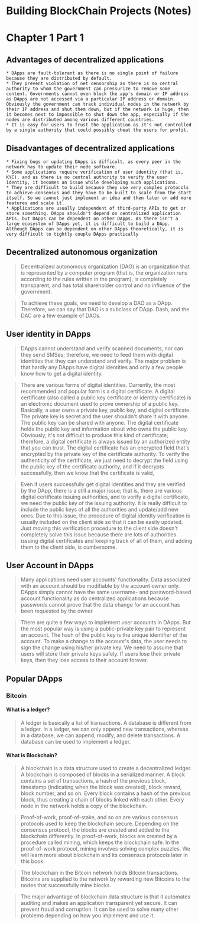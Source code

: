 # Building BlockChain Projects (Notes)

# Chapter 1 Part 1

## Advantages of decentralized applications

	* DApps are fault-tolerant as there is no single point of failure because they are distributed by default. 
	* They prevent violation of net censorship as there is no central authority to whom the government can pressurize to remove some content. Governments cannot even block the app's domain or IP address as DApps are not accessed via a particular IP address or domain. Obviously the government can track individual nodes in the network by their IP address and shut them down, but if the network is huge, then it becomes next to impossible to shut down the app, especially if the nodes are distributed among various different countries. 
	* It is easy for users to trust the application as it's not controlled by a single authority that could possibly cheat the users for profit.

## Disadvantages of decentralized applications

	* Fixing bugs or updating DApps is difficult, as every peer in the network has to update their node software. 
	* Some applications require verification of user identity (that is, KYC), and as there is no central authority to verify the user identity, it becomes an issue while developing such applications. 
	* They are difficult to build because they use very complex protocols to achieve consensus and they have to be built to scale from the start itself. So we cannot just implement an idea and then later on add more features and scale it. 
	* Applications are usually independent of third-party APIs to get or store something. DApps shouldn't depend on centralized application APIs, but DApps can be dependent on other DApps. As there isn't a large ecosystem of DApps yet, it is difficult to build a DApp. Although DApps can be dependent on other DApps theoretically, it is very difficult to tightly couple DApps practically

## Decentralized autonomous organization

> Decentralized autonomous organization (DAO) is an organization that is represented by a computer program (that is, the organization runs according to the rules written in the program), is completely transparent, and has total shareholder control and no influence of the government. 

> To achieve these goals, we need to develop a DAO as a DApp. Therefore, we can say that DAO is a subclass of DApp. Dash, and the DAC are a few example of DAOs.

## User identity in DApps

>  DApps cannot understand and verify scanned documents, nor can they send SMSes; therefore, we need to feed them with digital identities that they can understand and verify. The major problem is that hardly any DApps have digital identities and only a few people know how to get a digital identity.

> There are various forms of digital identities. Currently, the most recommended and popular form is a digital certificate. A digital certificate (also called a public key certificate or identity certificate) is an electronic document used to prove ownership of a public key. Basically, a user owns a private key, public key, and digital certificate. The private key is secret and the user shouldn't share it with anyone. The public key can be shared with anyone. The digital certificate holds the public key and information about who owns the public key. Obviously, it's not difficult to produce this kind of certificate; therefore, a digital certificate is always issued by an authorized entity that you can trust. The digital certificate has an encrypted field that's encrypted by the private key of the certificate authority. To verify the authenticity of the certificate, we just need to decrypt the field using the public key of the certificate authority, and if it decrypts successfully, then we know that the certificate is valid,

> Even if users successfully get digital identities and they are verified by the DApp, there is a still a major issue; that is, there are various digital certificate issuing authorities, and to verify a digital certificate, we need the public key of the issuing authority. It is really difficult to include the public keys of all the authorities and update/add new ones. Due to this issue, the procedure of digital identity verification is usually included on the client side so that it can be easily updated. Just moving this verification procedure to the client side doesn't completely solve this issue because there are lots of authorities issuing digital certificates and keeping track of all of them, and adding them to the client side, is cumbersome.

## User Account in DApps

> Many applications need user accounts' functionality. Data associated with an account should be modifiable by the account owner only. DApps simply cannot have the same username- and password-based account functionality as do centralized applications because passwords cannot prove that the data change for an account has been requested by the owner. 

> There are quite a few ways to implement user accounts in DApps. But the most popular way is using a public-private key pair to represent an account. The hash of the public key is the unique identifier of the account. To make a change to the account's data, the user needs to sign the change using his/her private key. We need to assume that users will store their private keys safely. If users lose their private keys, then they lose access to their account forever.

## Popular DApps

### Bitcoin

#### What is a ledger?

> A ledger is basically a list of transactions. A database is different from a ledger. In a ledger, we can only append new transactions, whereas in a database, we can append, modify, and delete transactions. A database can be used to implement a ledger.

#### What is Blockchain?

> A blockchain is a data structure used to create a decentralized ledger. A blockchain is composed of blocks in a serialized manner. A block contains a set of transactions, a hash of the previous block, timestamp (indicating when the block was created), block reward, block number, and so on. Every block contains a hash of the previous block, thus creating a chain of blocks linked with each other. Every node in the network holds a copy of the blockchain. 

> Proof-of-work, proof-of-stake, and so on are various consensus protocols used to keep the blockchain secure. Depending on the consensus protocol, the blocks are created and added to the blockchain differently. In proof-of-work, blocks are created by a procedure called mining, which keeps the blockchain safe. In the proof-of-work protocol, mining involves solving complex puzzles. We will learn more about blockchain and its consensus protocols later in this book. 

> The blockchain in the Bitcoin network holds Bitcoin transactions. Bitcoins are supplied to the network by rewarding new Bitcoins to the nodes that successfully mine blocks. 

> The major advantage of blockchain data structure is that it automates auditing and makes an application transparent yet secure. It can prevent fraud and corruption. It can be used to solve many other problems depending on how you implement and use it.
